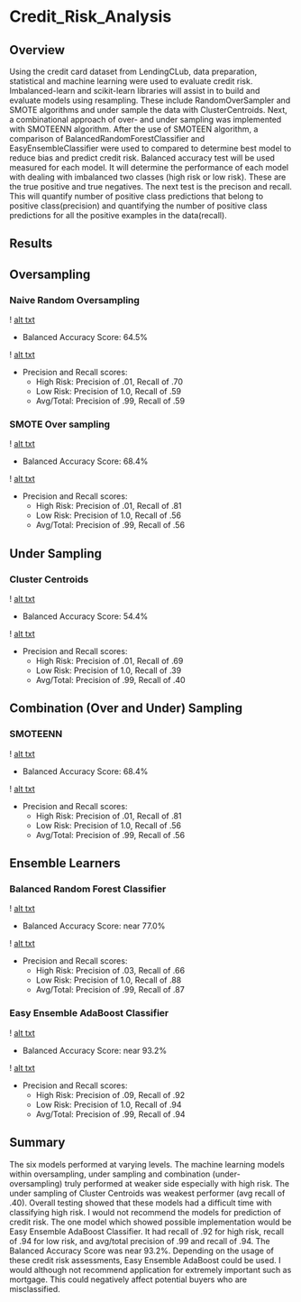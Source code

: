 # Credit_Risk_Analysis
## Overview 
Using the credit card dataset from LendingCLub, data preparation, statistical and machine learning were used to evaluate credit risk.  Imbalanced-learn and scikit-learn libraries will assist in to build and evaluate models using resampling.  These include RandomOverSampler and SMOTE algorithms and under sample the data with ClusterCentroids.  Next, a combinational approach of over- and under sampling was implemented with SMOTEENN algorithm.  After the use of SMOTEEN algorithm, a comparison of BalancedRandomForestClassifier and EasyEnsembleClassifier were used to compared to determine best model to reduce bias and predict credit risk. Balanced accuracy test will be used measured for each model.  It will determine the performance of each model with dealing with imbalanced two classes (high risk or low risk).  These are the true positive and true negatives.  The next test is the precison and recall.  This will quantify number of positive class predictions that belong to positive class(precision) and quantifying the number of positive class predictions for all the positive examples in the data(recall).  
## Results

## Oversampling

### Naive Random Oversampling
! [alt txt]()
* Balanced Accuracy Score: 64.5%

! [alt txt]()
* Precision and Recall scores: 
    * High Risk: Precision of .01, Recall of .70
    * Low Risk: Precision of 1.0, Recall of .59
    * Avg/Total: Precision of .99, Recall of .59

### SMOTE Over sampling
! [alt txt]()
* Balanced Accuracy Score: 68.4%

! [alt txt]()
* Precision and Recall scores: 
    * High Risk: Precision of .01, Recall of .81
    * Low Risk: Precision of 1.0, Recall of .56
    * Avg/Total: Precision of .99, Recall of .56

## Under Sampling

### Cluster Centroids
! [alt txt]()
* Balanced Accuracy Score: 54.4%

! [alt txt]()
* Precision and Recall scores: 
    * High Risk: Precision of .01, Recall of .69
    * Low Risk: Precision of 1.0, Recall of .39
    * Avg/Total: Precision of .99, Recall of .40

## Combination (Over and Under) Sampling

### SMOTEENN
! [alt txt]()
* Balanced Accuracy Score: 68.4%

! [alt txt]()
* Precision and Recall scores: 
    * High Risk: Precision of .01, Recall of .81
    * Low Risk: Precision of 1.0, Recall of .56
    * Avg/Total: Precision of .99, Recall of .56


## Ensemble Learners

### Balanced Random Forest Classifier
! [alt txt]()
* Balanced Accuracy Score: near 77.0%

! [alt txt]()
* Precision and Recall scores: 
    * High Risk: Precision of .03, Recall of .66
    * Low Risk: Precision of 1.0, Recall of .88
    * Avg/Total: Precision of .99, Recall of .87

### Easy Ensemble AdaBoost Classifier
! [alt txt]()
* Balanced Accuracy Score: near 93.2%

! [alt txt]()
* Precision and Recall scores: 
    * High Risk: Precision of .09, Recall of .92
    * Low Risk: Precision of 1.0, Recall of .94
    * Avg/Total: Precision of .99, Recall of .94


## Summary
The six models performed at varying levels.  The machine learning models within oversampling, under sampling and combination (under- oversampling) truly performed at weaker side especially with high risk.  The under sampling of Cluster Centroids was weakest performer (avg recall of .40).  Overall testing showed that these models had a difficult time with classifying high risk.  I would not recommend the models for prediction of credit risk.  The one model which showed possible implementation would be Easy Ensemble AdaBoost Classifier.  It had recall of .92 for high risk, recall of .94 for low risk, and avg/total precision of .99 and recall of .94.  The Balanced Accuracy Score was near 93.2%.  Depending on the usage of these credit risk assessments, Easy Ensemble AdaBoost could be used.  I would although not recommend application for extremely important such as mortgage.  This could negatively affect potential buyers who are misclassified.  
   

